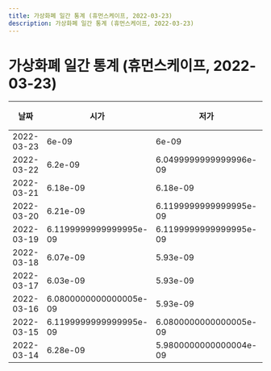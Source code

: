 ```yaml
---
title: 가상화폐 일간 통계 (휴먼스케이프, 2022-03-23)
description: 가상화폐 일간 통계 (휴먼스케이프, 2022-03-23)
---
```



가상화폐 일간 통계 (휴먼스케이프, 2022-03-23)
===

|날짜|시가|저가|고가|종가|비고|
|--|--|--|--|--|--|
|2022-03-23|6e-09|6e-09|6.16e-09|6.1e-09|    |
|2022-03-22|6.2e-09|6.0499999999999996e-09|6.2e-09|6.0499999999999996e-09|    |
|2022-03-21|6.18e-09|6.18e-09|6.18e-09|6.18e-09|    |
|2022-03-20|6.21e-09|6.1199999999999995e-09|6.21e-09|6.1199999999999995e-09|    |
|2022-03-19|6.1199999999999995e-09|6.1199999999999995e-09|6.2e-09|6.2e-09|    |
|2022-03-18|6.07e-09|5.93e-09|6.17e-09|5.93e-09|    |
|2022-03-17|6.03e-09|5.93e-09|6.07e-09|6.07e-09|    |
|2022-03-16|6.0800000000000005e-09|5.93e-09|6.0800000000000005e-09|5.93e-09|    |
|2022-03-15|6.1199999999999995e-09|6.0800000000000005e-09|6.36e-09|6.09e-09|    |
|2022-03-14|6.28e-09|5.9800000000000004e-09|6.4999999999999995e-09|6.11e-09|    |
